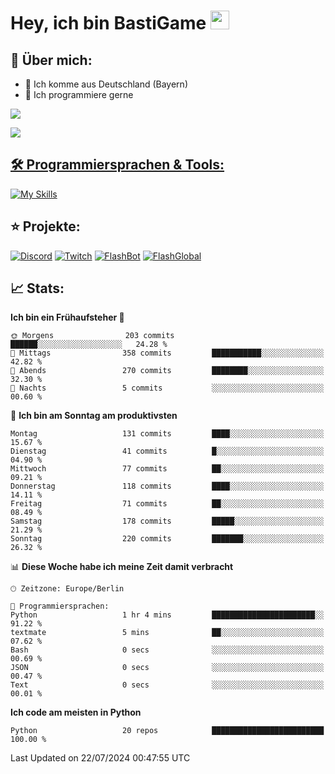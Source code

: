 # Hey, ich bin BastiGame <img src="https://raw.githubusercontent.com/MartinHeinz/MartinHeinz/master/wave.gif" width="30px">

## 📌 Über mich:
- 📍 Ich komme aus Deutschland (Bayern)
- 📝 Ich programmiere gerne
  
[![](https://visitcount.itsvg.in/api?id=bastigamedc&icon=2&color=0)](https://visitcount.itsvg.in)

<a href="https://discord.com/users/1018150165489668227"><img src="https://lanyard.cnrad.dev/api/1018150165489668227"><p/>


## 🛠️ Programmiersprachen & Tools:
[![My Skills](https://skillicons.dev/icons?i=discord,figma,notion,pycharm,py,redis,sqlite,vscode,windows)](https://skillicons.dev)

## ⭐ Projekte:
[![Discord](https://img.shields.io/badge/Discord-%237289DA.svg?logo=discord&logoColor=white)](https://discord.gg/Hfjv2cCQ)
[![Twitch](https://img.shields.io/badge/Twitch-%239146FF.svg?logo=Twitch&logoColor=white)](https://www.twitch.tv/bastigametv)
[![FlashBot](https://img.shields.io/badge/FlashBot-%ff7e47.svg?logo=wechat&logoColor=white)](https://discord.com/application-directory/1111374314340626433)
[![FlashGlobal](https://img.shields.io/badge/FlashGlobal-%ff7e47.svg?logo=wechat&logoColor=white)](https://discord.com/application-directory/1169681232532099112)

## 📈 Stats:
<!--START_SECTION:waka-->
**Ich bin ein Frühaufsteher 🐤** 

```text
🌞 Morgens                203 commits         ██████░░░░░░░░░░░░░░░░░░░   24.28 % 
🌆 Mittags                358 commits         ███████████░░░░░░░░░░░░░░   42.82 % 
🌃 Abends                 270 commits         ████████░░░░░░░░░░░░░░░░░   32.30 % 
🌙 Nachts                 5 commits           ░░░░░░░░░░░░░░░░░░░░░░░░░   00.60 % 
```
📅 **Ich bin am Sonntag am produktivsten** 

```text
Montag                   131 commits         ████░░░░░░░░░░░░░░░░░░░░░   15.67 % 
Dienstag                 41 commits          █░░░░░░░░░░░░░░░░░░░░░░░░   04.90 % 
Mittwoch                 77 commits          ██░░░░░░░░░░░░░░░░░░░░░░░   09.21 % 
Donnerstag               118 commits         ████░░░░░░░░░░░░░░░░░░░░░   14.11 % 
Freitag                  71 commits          ██░░░░░░░░░░░░░░░░░░░░░░░   08.49 % 
Samstag                  178 commits         █████░░░░░░░░░░░░░░░░░░░░   21.29 % 
Sonntag                  220 commits         ███████░░░░░░░░░░░░░░░░░░   26.32 % 
```


📊 **Diese Woche habe ich meine Zeit damit verbracht** 

```text
🕑︎ Zeitzone: Europe/Berlin

💬 Programmiersprachen: 
Python                   1 hr 4 mins         ███████████████████████░░   91.22 % 
textmate                 5 mins              ██░░░░░░░░░░░░░░░░░░░░░░░   07.62 % 
Bash                     0 secs              ░░░░░░░░░░░░░░░░░░░░░░░░░   00.69 % 
JSON                     0 secs              ░░░░░░░░░░░░░░░░░░░░░░░░░   00.47 % 
Text                     0 secs              ░░░░░░░░░░░░░░░░░░░░░░░░░   00.01 % 
```

**Ich code am meisten in Python** 

```text
Python                   20 repos            █████████████████████████   100.00 % 
```




 Last Updated on 22/07/2024 00:47:55 UTC
<!--END_SECTION:waka-->
